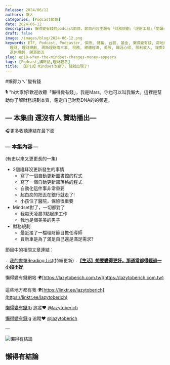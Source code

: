 ```yaml
---
Release: 2024/06/12
authors: 懶大
categories: [Podcast節目]
date: 2024-06-12
description: 懶得變有錢的podcast節目，節目內容主題有「財務規劃」「理財工具」「閱讀心得」「職涯與生活」，內容涵蓋了你與金錢會產生的所有關係。如果想要讓自己對「財務規劃」的本質有更進一步的認識，歡迎訂閱、追蹤、分享並歡迎進一步提出你的想法，讓更多人一起財務有規劃、快樂有方法。
draft: false
image: /images/blog/2024-06-12.png
keywords: ETF, Podcast, Podcaster, 保險, 儲蓄, 台股, 基金, 懶得變有錢, 房地產, 投資, 投資理財, 支出, 收入, 月配息,
  理財, 理財規劃, 瑪斯理財兩三事, 稅務, 總體經濟, 美股, 職涯心得, 股利收入, 複委託, 記帳, 讀書心得, 財務規劃, 財商, 貸款, 資產配置,
  退休規劃, 開源節流
slug: ep18-when-the-mindset-changes-money-appears
tags: [Podcast,講幹話,理財觀念]
title: 【EP18】Mindset改變了，錢就出現了!
---
```

#懶得ㄉㄟˇ變有錢

🎙️ "hi大家好!歡迎收聽「懶得變有錢」，我是Mars，你也可以叫我懶大。這裡是幫助你了解財務規劃本質，鑑定自己財務DNA的的頻道。

## — 本集由 還沒有人 贊助播出—

🎧更多收聽連結在最下面

### — 本集內容 —
(有史以來又更更長的一集)

- 2個禮拜沒更新發生的事情
    - 寫了一個自動更新圖書館的程式
    - 寫了一個自動更新部落格的程式
    - 自動化這件事非常重要
    - 超白痴的把丟在銀行就走了!
    - 小孩住了醫院，保險很重要
- Mindset對了，一切都對了
    - 我每天凌晨3點起床工作
    - 我也是個美美的男子
- 財務規劃
    - 最近接了一檔理財節目擔任導師
    - 買新車是為了滿足自己還是滿足需求?

節目中的相關文章連結：

．[我的書單Reading List](https://lazytoberich.com.tw/reading-list/)(持續更新)
．[**【生活】想要變得更好，那通常都得經過一小段不好**](https://lazytoberich.com.tw/p/lifeto-become-better-usually-requires-going-through-a-period-of-hardship./)

懶得變有錢網站 🌍[https://lazytoberich.com.tw](https://lazytoberich.com.tw)

這些地方都有我 🌍[https://linktr.ee/lazytoberich](https://linktr.ee/lazytoberich)

[懶得變有錢fb](https://www.facebook.com/lazytoberich) 追蹤❤️ [@lazytoberich](https://www.facebook.com/lazytoberich)

[懶得變有錢ig](https://www.instagram.com/lazytoberich/) 追蹤❤️ [@lazytoberich](https://www.instagram.com/lazytoberich/)

—

![懶得有結論](/images/blog/lazytobeconclude.svg)
## 懶得有結論

